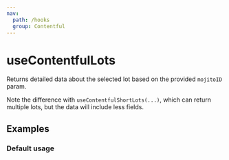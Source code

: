 ```yaml
---
nav:
  path: /hooks
  group: Contentful
---
```


# useContentfulLots

Returns detailed data about the selected lot based on the provided `mojitoID` param. 

Note the difference with `useContentfulShortLots(...)`, which can return multiple lots, but the data will include less fields.

## Examples

### Default usage

<code src="./demo/demo1.tsx" />
